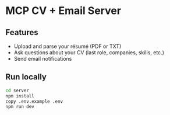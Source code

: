 # MCP CV + Email Server

## Features
- Upload and parse your résumé (PDF or TXT)
- Ask questions about your CV (last role, companies, skills, etc.)
- Send email notifications

## Run locally
```bash
cd server
npm install
copy .env.example .env
npm run dev

